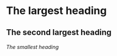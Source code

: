 # The largest heading
## The second largest heading
###### The smallest heading	


























